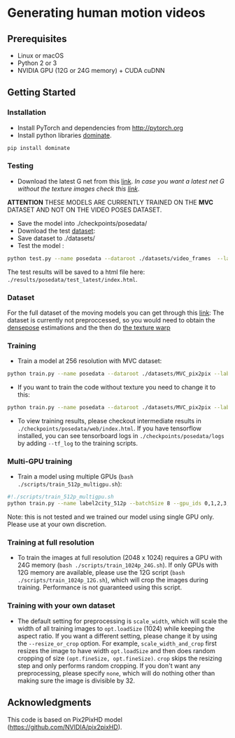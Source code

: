 # Generating human motion videos

## Prerequisites
- Linux or macOS
- Python 2 or 3
- NVIDIA GPU (12G or 24G memory) + CUDA cuDNN

## Getting Started
### Installation
- Install PyTorch and dependencies from http://pytorch.org
- Install python libraries [dominate](https://github.com/Knio/dominate).
```bash
pip install dominate
```

### Testing
- Download the latest G net from this [link](https://drive.google.com/open?id=1vzqNnjM0dkIsdU-PRlKp2QdH7M6sRLMK). *In case you want a latest net G without the texture images check this [link](https://drive.google.com/open?id=1oej1K6faS9tHIbNT5xkKk_TdDDH5xAlI)*.

**ATTENTION** THESE MODELS ARE CURRENTLY TRAINED ON THE **MVC** DATASET AND NOT ON THE VIDEO POSES DATASET.

- Save the model into ./checkpoints/posedata/
- Download the test [dataset](https://drive.google.com/open?id=1DZ-97iBuDj5fGkGOfMGsJS73P10MyvV0): 
- Save dataset to  ./datasets/
- Test the model :
```bash
python test.py --name posedata --dataroot ./datasets/video_frames  --label_nc 0 --no_instance --nThreads 1 --data_type 32 --loadSize 256 --multinput source dp_target dp_source texture --input_nc 12 --resize_or_crop resize_and_crop --phase val --how_many 500
```
The test results will be saved to a html file here: `./results/posedata/test_latest/index.html`.

### Dataset
For the full dataset of the moving models you can get through this [link](https://drive.google.com/open?id=1Nqk8gqAvTDdI_utsc-piPdPnoPQkijeL): 
The dataset is currently not preproccessed, so you would need to obtain the [densepose](https://github.com/facebookresearch/DensePose) estimations and the then do [the texture warp](https://github.com/zpolina/Texture_warp)

### Training
- Train a model at 256 resolution with MVC dataset:
```bash
python train.py --name posedata --dataroot ./datasets/MVC_pix2pix --label_nc 0 --no_instance --nThreads 1 --data_type 8 --loadSize 256 --multinput source dp_target dp_source texture --input_nc 12 --resize_or_crop resize_and_crop --batchSize 8
```
- If you want to train the code without texture you need to change it to this:
```bash
python train.py --name posedata --dataroot ./datasets/MVC_pix2pix --label_nc 0 --no_instance --nThreads 1 --data_type 8 --loadSize 256 --multinput source dp_target dp_source --input_nc 9 --resize_or_crop resize_and_crop --batchSize 8
```
- To view training results, please checkout intermediate results in `./checkpoints/posedata/web/index.html`.
If you have tensorflow installed, you can see tensorboard logs in `./checkpoints/posedata/logs` by adding `--tf_log` to the training scripts.

### Multi-GPU training
- Train a model using multiple GPUs (`bash ./scripts/train_512p_multigpu.sh`):
```bash
#!./scripts/train_512p_multigpu.sh
python train.py --name label2city_512p --batchSize 8 --gpu_ids 0,1,2,3,4,5,6,7
```
Note: this is not tested and we trained our model using single GPU only. Please use at your own discretion.

### Training at full resolution
- To train the images at full resolution (2048 x 1024) requires a GPU with 24G memory (`bash ./scripts/train_1024p_24G.sh`).
If only GPUs with 12G memory are available, please use the 12G script (`bash ./scripts/train_1024p_12G.sh`), which will crop the images during training. Performance is not guaranteed using this script.

### Training with your own dataset
- The default setting for preprocessing is `scale_width`, which will scale the width of all training images to `opt.loadSize` (1024) while keeping the aspect ratio. If you want a different setting, please change it by using the `--resize_or_crop` option. For example, `scale_width_and_crop` first resizes the image to have width `opt.loadSize` and then does random cropping of size `(opt.fineSize, opt.fineSize)`. `crop` skips the resizing step and only performs random cropping. If you don't want any preprocessing, please specify `none`, which will do nothing other than making sure the image is divisible by 32.


## Acknowledgments
This code is based on Pix2PixHD model (https://github.com/NVIDIA/pix2pixHD).
